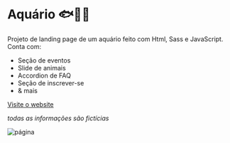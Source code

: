 # Aquário 🐟🦈🐙
 
 Projeto de landing page de um aquário feito com Html, Sass e JavaScript. Conta com:
 - Seção de eventos
 - Slide de animais
 - Accordion de FAQ
 - Seção de inscrever-se
 - & mais

[Visite o website](https://aridsm.github.io/aquario/)


*todas as informações são fictícias*
 
![página](https://github.com/aridsm/aquario/blob/main/img/page.gif)
